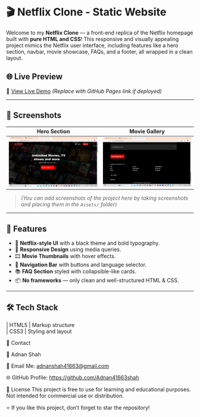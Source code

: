 # 🎬 Netflix Clone - Static Website

Welcome to my **Netflix Clone** — a front-end replica of the Netflix homepage built with **pure HTML and CSS**! This responsive and visually appealing project mimics the Netflix user interface, including features like a hero section, navbar, movie showcase, FAQs, and a footer, all wrapped in a clean layout.

## 🌐 Live Preview

🔗 [View Live Demo](#) *(Replace with GitHub Pages link if deployed)*

---

## 📸 Screenshots

| Hero Section | Movie Gallery |
|--------------|----------------|
| ![Hero](./Assets/screenshot1.png) | ![Movies](./Assets/screenshot2.png) |

> *(You can add screenshots of the project here by taking screenshots and placing them in the `Assets/` folder)*

---

## 🚀 Features

- 🎥 **Netflix-style UI** with a black theme and bold typography.
- 📱 **Responsive Design** using media queries.
- 🎞️ **Movie Thumbnails** with hover effects.
- 🧭 **Navigation Bar** with buttons and language selector.
- 📚 **FAQ Section** styled with collapsible-like cards.
- 📦 **No frameworks** — only clean and well-structured HTML & CSS.

---

## 🛠️ Tech Stack

| HTML5      | Markup structure     
| CSS3       | Styling and layout  

📧 Contact

👤 Adnan Shah

📨 Email Me: adnanshah41663@gmail.com

🌐 GitHub Profile: https://github.com/Adnan41663shah

📄 License
This project is free to use for learning and educational purposes. Not intended for commercial use or distribution.

⭐️ If you like this project, don’t forget to star the repository!

